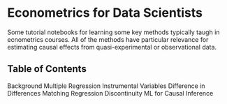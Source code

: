 # Econometrics for Data Scientists

Some tutorial notebooks for learning some key methods typically taugh in ecnometrics courses. All of the methods have particular relevance for estimating causal effects from quasi-experimental or observational data.

## Table of Contents

Background
Multiple Regression
Instrumental Variables
Difference in Differences
Matching
Regression Discontinuity
ML for Causal Inference
